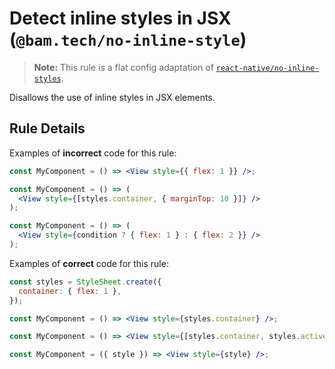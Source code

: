 # Detect inline styles in JSX (`@bam.tech/no-inline-style`)

<!-- end auto-generated rule header -->

> **Note:** This rule is a flat config adaptation of [`react-native/no-inline-styles`](https://github.com/Intellicode/eslint-plugin-react-native/blob/master/docs/rules/no-inline-styles.md).

Disallows the use of inline styles in JSX elements.

## Rule Details

Examples of **incorrect** code for this rule:

```jsx
const MyComponent = () => <View style={{ flex: 1 }} />;
```

```jsx
const MyComponent = () => (
  <View style={[styles.container, { marginTop: 10 }]} />
);
```

```jsx
const MyComponent = () => (
  <View style={condition ? { flex: 1 } : { flex: 2 }} />
);
```

Examples of **correct** code for this rule:

```jsx
const styles = StyleSheet.create({
  container: { flex: 1 },
});

const MyComponent = () => <View style={styles.container} />;
```

```jsx
const MyComponent = () => <View style={[styles.container, styles.active]} />;
```

```jsx
const MyComponent = ({ style }) => <View style={style} />;
```
